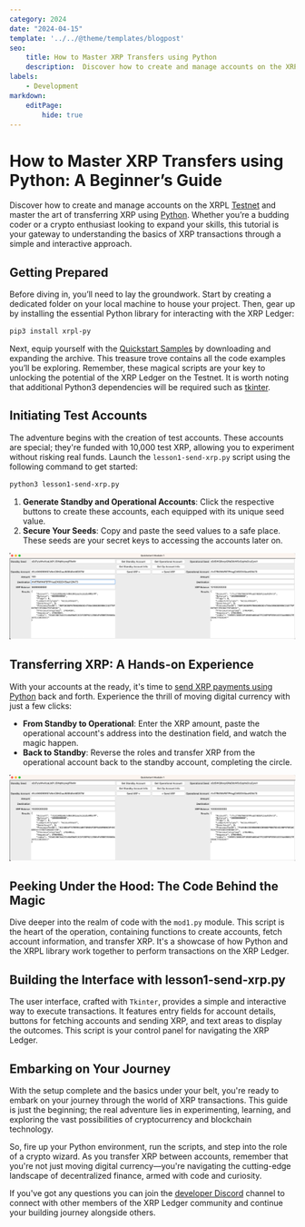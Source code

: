 ```yaml
---
category: 2024
date: "2024-04-15"
template: '../../@theme/templates/blogpost'
seo:
    title: How to Master XRP Transfers using Python
    description:  Discover how to create and manage accounts on the XRPL Testnet and master the art of transferring XRP using Python.
labels:
    - Development
markdown:
    editPage:
        hide: true
---
```

# How to Master XRP Transfers using Python: A Beginner’s Guide

Discover how to create and manage accounts on the XRPL [Testnet](https://xrpl.org/blog/2019/testnet-reset/#testnet-status) and master the art of transferring XRP using [Python](https://xrpl.org/docs/tutorials/python/#python). Whether you’re a budding coder or a crypto enthusiast looking to expand your skills, this tutorial is your gateway to understanding the basics of XRP transactions through a simple and interactive approach. 

<!-- BREAK -->


## Getting Prepared

Before diving in, you’ll need to lay the groundwork. Start by creating a dedicated folder on your local machine to house your project. Then, gear up by installing the essential Python library for interacting with the XRP Ledger:

```bash
pip3 install xrpl-py
```

Next, equip yourself with the [Quickstart Samples](https://github.com/XRPLF/xrpl-dev-portal/tree/master/_code-samples/quickstart/py/) by downloading and expanding the archive. This treasure trove contains all the code examples you’ll be exploring. Remember, these magical scripts are your key to unlocking the potential of the XRP Ledger on the Testnet. It is worth noting that additional Python3 dependencies will be required such as [tkinter](https://docs.python.org/3/library/tkinter.html#module-tkinter). 


## Initiating Test Accounts

The adventure begins with the creation of test accounts. These accounts are special; they're funded with 10,000 test XRP, allowing you to experiment without risking real funds. Launch the `lesson1-send-xrp.py` script using the following command to get started:

```bash
python3 lesson1-send-xrp.py
```

1. **Generate Standby and Operational Accounts**: Click the respective buttons to create these accounts, each equipped with its unique seed value.
2. **Secure Your Seeds**: Copy and paste the seed values to a safe place. These seeds are your secret keys to accessing the accounts later on.

![Screenshot: Initiate standby and operational accounts on Testnet](/blog/img/devblog-how-to-master-xrp-transfers-initiate-test-accounts.png)

## Transferring XRP: A Hands-on Experience

With your accounts at the ready, it's time to [send XRP payments using Python](./../../docs/tutorials/python/send-payments/index.md) back and forth. Experience the thrill of moving digital currency with just a few clicks:

- **From Standby to Operational**: Enter the XRP amount, paste the operational account's address into the destination field, and watch the magic happen.
- **Back to Standby**: Reverse the roles and transfer XRP from the operational account back to the standby account, completing the circle.

![Screenshot: Transfer XRP from standby to operational account and vice-versa](/blog/img/devblog-how-to-master-xrp-transfers-transferring-xrp.png)

## Peeking Under the Hood: The Code Behind the Magic

Dive deeper into the realm of code with the `mod1.py` module. This script is the heart of the operation, containing functions to create accounts, fetch account information, and transfer XRP. It's a showcase of how Python and the XRPL library work together to perform transactions on the XRP Ledger.

## Building the Interface with lesson1-send-xrp.py

The user interface, crafted with `Tkinter`, provides a simple and interactive way to execute transactions. It features entry fields for account details, buttons for fetching accounts and sending XRP, and text areas to display the outcomes. This script is your control panel for navigating the XRP Ledger.


## Embarking on Your Journey

With the setup complete and the basics under your belt, you're ready to embark on your journey through the world of XRP transactions. This guide is just the beginning; the real adventure lies in experimenting, learning, and exploring the vast possibilities of cryptocurrency and blockchain technology.

So, fire up your Python environment, run the scripts, and step into the role of a crypto wizard. As you transfer XRP between accounts, remember that you're not just moving digital currency—you're navigating the cutting-edge landscape of decentralized finance, armed with code and curiosity.

If you've got any questions you can join the [developer Discord](https://discord.gg/sfX3ERAMjH) channel to connect with other members of the XRP Ledger community and continue your building journey alongside others.
